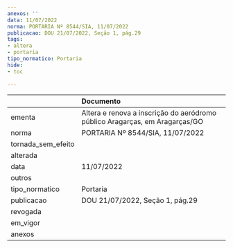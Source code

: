 ```yaml
---
anexos: ''
data: 11/07/2022
norma: PORTARIA Nº 8544/SIA, 11/07/2022
publicacao: DOU 21/07/2022, Seção 1, pág.29
tags:
- altera
- portaria
tipo_normatico: Portaria
hide: 
- toc 
 
---
```


|                    | Documento                                                                   |
|:-------------------|:----------------------------------------------------------------------------|
| ementa             | Altera e renova a inscrição do aeródromo público Aragarças, em Aragarças/GO |
| norma              | PORTARIA Nº 8544/SIA, 11/07/2022                                            |
| tornada_sem_efeito |                                                                             |
| alterada           |                                                                             |
| data               | 11/07/2022                                                                  |
| outros             |                                                                             |
| tipo_normatico     | Portaria                                                                    |
| publicacao         | DOU 21/07/2022, Seção 1, pág.29                                             |
| revogada           |                                                                             |
| em_vigor           |                                                                             |
| anexos             |                                                                             |